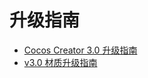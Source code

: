 # 升级指南

- [Cocos Creator 3.0 升级指南](upgrade-guide-v3.0.md)
- [v3.0 材质升级指南](../material-system/effect-2.x-to-3.0.md)

